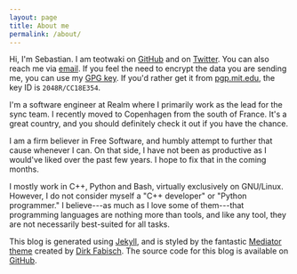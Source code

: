 ```yaml
---
layout: page
title: About me
permalink: /about/
---
```


Hi, I'm Sebastian. I am teotwaki on [GitHub][github-teotwaki] and on
[Twitter][twitter-teotwaki]. You can also reach me via [email][email]. If you
feel the need to encrypt the data you are sending me, you can use my [GPG
key][slau-gpg]. If you'd rather get it from [pgp.mit.edu][pgp-mit], the key ID
is `2048R/CC18E354`.

I'm a software engineer at Realm where I primarily work as the lead for the
sync team. I recently moved to Copenhagen from the south of France. It's a
great country, and you should definitely check it out if you have the chance.

I am a firm believer in Free Software, and humbly attempt to further that cause
whenever I can. On that side, I have not been as productive as I would've liked
over the past few years. I hope to fix that in the coming months.

I mostly work in C++, Python and Bash, virtually exclusively on GNU/Linux.
However, I do not consider myself a "C++ developer" or "Python programmer." I
believe---as much as I love some of them---that programming languages are
nothing more than tools, and like any tool, they are not necessarily
best-suited for all tasks.

This blog is generated using [Jekyll][jekyll], and is styled by the fantastic
[Mediator theme][mediator-theme] created by [Dirk Fabisch][dirk-blog]. The
source code for this blog is available on [GitHub][github-jekyll-blog].

[github-teotwaki]: https://github.com/teotwaki
[twitter-teotwaki]: https://twitter.com/teotwaki
[email]: mailto:sl@mailicio.us
[jekyll]: http://jekyllrb.com
[mediator-theme]: https://github.com/dirkfabisch/mediator
[dirk-blog]: http://blog.base68.com
[github-jekyll-blog]: https://github.com/teotwaki/jekyll-blog
[slau-gpg]: https://blog.wedrop.it/assets/files/sl.gpg
[pgp-mit]: https://pgp.mit.edu/
